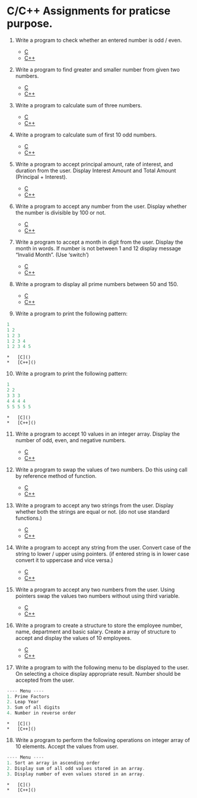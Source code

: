 # C/C++ Assignments for praticse purpose.



1. Write a program to check whether an entered number is odd / even. 

	*	[C]()
	*	[C++]()

2. Write a program to find greater and smaller number from given two numbers.

	*	[C]()
	*	[C++]()

3. Write a program to calculate sum of three numbers. 

	*	[C]()
	*	[C++]()


4. Write a program to calculate sum of first 10 odd numbers.

	*	[C]()
	*	[C++]()

5. Write a program to accept principal amount, rate of interest, and duration from the user. Display Interest Amount and Total Amount (Principal + Interest).

	*	[C]()
	*	[C++]()

6. Write a program to accept any number from the user. Display whether the number is divisible by 100 or not.

	*	[C]()
	*	[C++]()

7. Write a program to accept a month in digit from the user. Display the month in words. If number is not between 1 and 12 display message “Invalid Month”. (Use ‘switch’)

	*	[C]()
	*	[C++]()

8. Write a program to display all prime numbers between 50 and 150.

	*	[C]()
	*	[C++]()

9. Write a program to print the following pattern: 

```c
1
1 2
1 2 3
1 2 3 4
1 2 3 4 5
```

	*	[C]()
	*	[C++]()

10. Write a program to print the following pattern: 

```c
1 
2 2
3 3 3
4 4 4 4
5 5 5 5 5
```

	*	[C]()
	*	[C++]()

11. Write a program to accept 10 values in an integer array. Display the number of odd, even, and negative numbers. 

	*	[C]()
	*	[C++]()


12. Write a program to swap the values of two numbers. Do this using call by reference method of function. 

	*	[C]()
	*	[C++]()

13. Write a program to accept any two strings from the user. Display whether both the strings are equal or not. (do not use standard functions.)

	*	[C]()
	*	[C++]()

14. Write a program to accept any string from the user. Convert case of the string to lower / upper using pointers. (if entered string is in lower case convert it to uppercase and vice versa.)

	*	[C]()
	*	[C++]()

15. Write a program to accept any two numbers from the user. Using pointers swap the values two numbers without using third variable. 

	*	[C]()
	*	[C++]()

16. Write a program to create a structure to store the employee number, name, department and basic salary. Create a array of structure to accept and display the values of 10 employees. 

	*	[C]()
	*	[C++]()

17. Write a program to with the following menu to be displayed to the user. On selecting a choice display appropriate result. Number should be accepted from the user. 

```c
---- Menu ----
1. Prime Factors 
2. Leap Year 
3. Sum of all digits 
4. Number in reverse order 
```
	
	*	[C]()
	*	[C++]()

18. Write a program to perform the following operations on integer array of 10 elements. Accept the values from user. 

```c
---- Menu ----
1. Sort an array in ascending order 
2. Display sum of all odd values stored in an array.
3. Display number of even values stored in an array.
```

	*	[C]()
	*	[C++]()
	  







